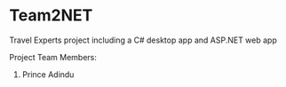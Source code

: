# Team2NET

Travel Experts project including a C# desktop app and ASP.NET web app

Project Team Members:
1. Prince Adindu
